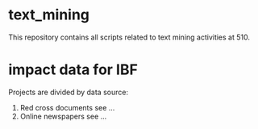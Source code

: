 # text_mining
This repository contains all scripts related to text mining activities at 510.

# impact data for IBF
Projects are divided by data source:
  1) Red cross documents
     see ...
  2) Online newspapers
     see ...
